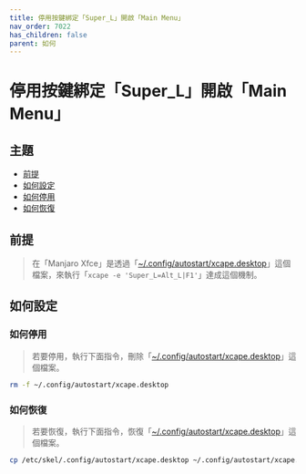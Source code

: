 ```yaml
---
title: 停用按鍵綁定「Super_L」開啟「Main Menu」
nav_order: 7022
has_children: false
parent: 如何
---
```



# 停用按鍵綁定「Super_L」開啟「Main Menu」




## 主題

* [前提](#前提)
* [如何設定](#如何設定)
* [如何停用](#如何停用)
* [如何恢復](#如何恢復)




## 前提

> 在「Manjaro Xfce」是透過「[~/.config/autostart/xcape.desktop](https://gitlab.manjaro.org/profiles-and-settings/manjaro-xfce-settings/-/blob/master/skel/.config/autostart/xcape.desktop#L7)」這個檔案，來執行「`xcape -e 'Super_L=Alt_L|F1'`」達成這個機制。




## 如何設定


### 如何停用

> 若要停用，執行下面指令，刪除「[~/.config/autostart/xcape.desktop](https://github.com/samwhelp/manjaro-xfce-adjustment/blob/main/sample/xcape/xcape.desktop#L7)」這個檔案。

``` sh
rm -f ~/.config/autostart/xcape.desktop
```


### 如何恢復

> 若要恢復，執行下面指令，恢復「[~/.config/autostart/xcape.desktop](https://github.com/samwhelp/manjaro-xfce-adjustment/blob/main/sample/xcape/xcape.desktop#L7)」這個檔案。

``` sh
cp /etc/skel/.config/autostart/xcape.desktop ~/.config/autostart/xcape.desktop
```
